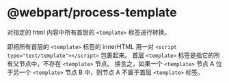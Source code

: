 # @webpart/process-template

对指定的 html 内容中所有首层的 `<template>` 标签进行转换。  

即把所有首层的 `<template>` 标签的 innerHTML 用一对 `<script type="text/template"></script>` 包裹起来。 
首层 `<template>` 标签是指它的所有父节点中，不存在 `<template>` 节点。 
换言之，如果一个 `<template>` 节点 A 位于另一个 `<template>` 节点 B 中，则节点 A 不属于首层 `<template>` 标签。 
